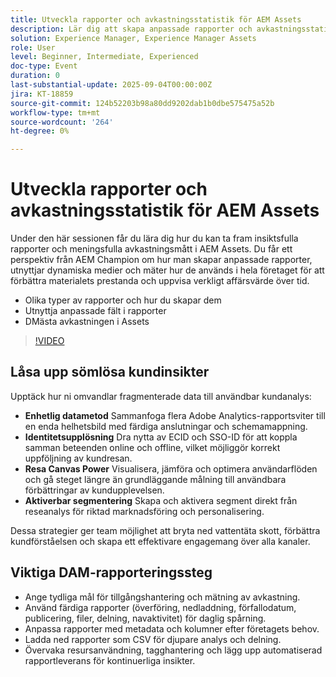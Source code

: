 ```yaml
---
title: Utveckla rapporter och avkastningsstatistik för AEM Assets
description: Lär dig att skapa anpassade rapporter och avkastningsstatistik i AEM Assets. Upptäck de bästa sätten att följa upp tillgångarnas prestanda och deras inverkan på verksamheten.
solution: Experience Manager, Experience Manager Assets
role: User
level: Beginner, Intermediate, Experienced
doc-type: Event
duration: 0
last-substantial-update: 2025-09-04T00:00:00Z
jira: KT-18859
source-git-commit: 124b52203b98a80dd9202dab1b0dbe575475a52b
workflow-type: tm+mt
source-wordcount: '264'
ht-degree: 0%

---
```



# Utveckla rapporter och avkastningsstatistik för AEM Assets

Under den här sessionen får du lära dig hur du kan ta fram insiktsfulla rapporter och meningsfulla avkastningsmått i AEM Assets.
Du får ett perspektiv från AEM Champion om hur man skapar anpassade rapporter, utnyttjar dynamiska medier och mäter hur de används i hela företaget för att förbättra materialets prestanda och uppvisa verkligt affärsvärde över tid.

* Olika typer av rapporter och hur du skapar dem
* Utnyttja anpassade fält i rapporter
* DMästa avkastningen i Assets

>[!VIDEO](https://video.tv.adobe.com/v/3471384/?learn=on&enablevpops)

## Låsa upp sömlösa kundinsikter

Upptäck hur ni omvandlar fragmenterade data till användbar kundanalys:

* **Enhetlig datametod** Sammanfoga flera Adobe Analytics-rapportsviter till en enda helhetsbild med färdiga anslutningar och schemamappning.
* **Identitetsupplösning** Dra nytta av ECID och SSO-ID för att koppla samman beteenden online och offline, vilket möjliggör korrekt uppföljning av kundresan.
* **Resa Canvas Power** Visualisera, jämföra och optimera användarflöden och gå steget längre än grundläggande målning till användbara förbättringar av kundupplevelsen.
* **Aktiverbar segmentering** Skapa och aktivera segment direkt från reseanalys för riktad marknadsföring och personalisering.

Dessa strategier ger team möjlighet att bryta ned vattentäta skott, förbättra kundförståelsen och skapa ett effektivare engagemang över alla kanaler.

## Viktiga DAM-rapporteringssteg

* Ange tydliga mål för tillgångshantering och mätning av avkastning.
* Använd färdiga rapporter (överföring, nedladdning, förfallodatum, publicering, filer, delning, navaktivitet) för daglig spårning.
* Anpassa rapporter med metadata och kolumner efter företagets behov.
* Ladda ned rapporter som CSV för djupare analys och delning.
* Övervaka resursanvändning, tagghantering och lägg upp automatiserad rapportleverans för kontinuerliga insikter.